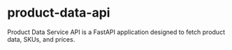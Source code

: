 # product-data-api
Product Data Service API is a FastAPI application designed to fetch product data, SKUs, and prices.
